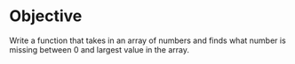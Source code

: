 # Objective

Write a function that takes in an array of numbers and finds what number is missing between 0 and largest value in the array.
